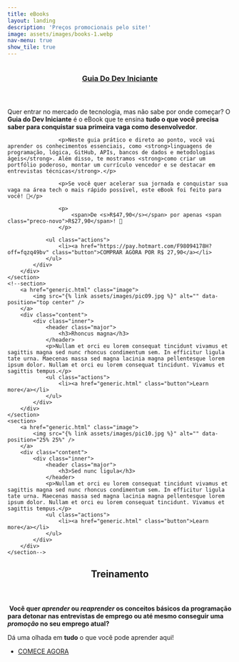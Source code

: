 ```yaml
---
title: eBooks
layout: landing
description: 'Preços promocionais pelo site!'
image: assets/images/books-1.webp
nav-menu: true
show_tile: true
---
```


<!-- Main -->
<div id="main">

<!-- One -->
<!--section id="one">
	<div class="inner">
		<header class="major">
			<h2>Sed amet aliquam</h2>
		</header>
		<p>Nullam et orci eu lorem consequat tincidunt vivamus et sagittis magna sed nunc rhoncus condimentum sem. In efficitur ligula tate urna. Maecenas massa vel lacinia pellentesque lorem ipsum dolor. Nullam et orci eu lorem consequat tincidunt. Vivamus et sagittis libero. Nullam et orci eu lorem consequat tincidunt vivamus et sagittis magna sed nunc rhoncus condimentum sem. In efficitur ligula tate urna.</p>
	</div>
</section-->

<!-- Two -->
<section id="two" class="spotlights">
	<section>
		<a href="https://pay.hotmart.com/F98094178H?off=fqzq49bv" class="image">
			<img src="{% link assets/images/ebook-page-1.png %}" alt="" data-position="center center" />
		</a>
		<div class="content">
			<div class="inner">
				<header class="major">
					<h3><a href="https://pay.hotmart.com/F98094178H?off=fqzq49bv">Guia Do Dev Iniciante</a></h3>
				</header>
				    <p>Quer entrar no mercado de tecnologia, mas não sabe por onde começar? O <strong>Guia do Dev Iniciante</strong> é o eBook que te ensina <strong>tudo o que você precisa saber para conquistar sua primeira vaga como desenvolvedor</strong>.</p>

					<p>Neste guia prático e direto ao ponto, você vai aprender os conhecimentos essenciais, como <strong>linguagens de programação, lógica, GitHub, APIs, bancos de dados e metodologias ágeis</strong>. Além disso, te mostramos <strong>como criar um portfólio poderoso, montar um currículo vencedor e se destacar em entrevistas técnicas</strong>.</p>

					<p>Se você quer acelerar sua jornada e conquistar sua vaga na área tech o mais rápido possível, este eBook foi feito para você! 🚀</p>

					<p>
						<span>De <s>R$47,90</s></span> por apenas <span class="preco-novo">R$27,90</span>! 🎉
					</p>

				<ul class="actions">
					<li><a href="https://pay.hotmart.com/F98094178H?off=fqzq49bv" class="button">COMPRAR AGORA POR R$ 27,90</a></li>
				</ul>
			</div>
		</div>
	</section>
	<!--section>
		<a href="generic.html" class="image">
			<img src="{% link assets/images/pic09.jpg %}" alt="" data-position="top center" />
		</a>
		<div class="content">
			<div class="inner">
				<header class="major">
					<h3>Rhoncus magna</h3>
				</header>
				<p>Nullam et orci eu lorem consequat tincidunt vivamus et sagittis magna sed nunc rhoncus condimentum sem. In efficitur ligula tate urna. Maecenas massa sed magna lacinia magna pellentesque lorem ipsum dolor. Nullam et orci eu lorem consequat tincidunt. Vivamus et sagittis tempus.</p>
				<ul class="actions">
					<li><a href="generic.html" class="button">Learn more</a></li>
				</ul>
			</div>
		</div>
	</section>
	<section>
		<a href="generic.html" class="image">
			<img src="{% link assets/images/pic10.jpg %}" alt="" data-position="25% 25%" />
		</a>
		<div class="content">
			<div class="inner">
				<header class="major">
					<h3>Sed nunc ligula</h3>
				</header>
				<p>Nullam et orci eu lorem consequat tincidunt vivamus et sagittis magna sed nunc rhoncus condimentum sem. In efficitur ligula tate urna. Maecenas massa sed magna lacinia magna pellentesque lorem ipsum dolor. Nullam et orci eu lorem consequat tincidunt. Vivamus et sagittis tempus.</p>
				<ul class="actions">
					<li><a href="generic.html" class="button">Learn more</a></li>
				</ul>
			</div>
		</div>
	</section-->
</section>

<!-- Three -->
<section id="three">
	<div class="inner">
		<header class="major">
			<h2>Treinamento</h2>
		</header>
		<p><span class="image left" style="width: 10em;"><img src="{% link assets/images/welcome-2.webp %}" alt="" /></span>
		<strong>Você quer <i>aprender</i> ou <i>reaprender</i> os conceitos básicos da <b>programação</b> para detonar nas entrevistas de emprego ou até mesmo conseguir uma <i>promoção</i> no seu emprego atual?</strong><br>
		<p>Dá uma olhada em <b>tudo</b> o que você pode aprender aqui!</p></p>
		<ul class="actions">
			<li><a href="/trainning" class="button next">COMECE AGORA</a></li>
		</ul>
	</div>
</section>

</div>
